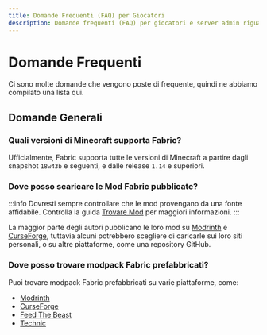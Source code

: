 ```yaml
---
title: Domande Frequenti (FAQ) per Giocatori
description: Domande frequenti (FAQ) per giocatori e server admin riguardanti Fabric.
---
```


# Domande Frequenti

Ci sono molte domande che vengono poste di frequente, quindi ne abbiamo compilato una lista qui.

## Domande Generali

### Quali versioni di Minecraft supporta Fabric?

Ufficialmente, Fabric supporta tutte le versioni di Minecraft a partire dagli snapshot `18w43b` e seguenti, e dalle release `1.14` e superiori.

### Dove posso scaricare le Mod Fabric pubblicate?

:::info
Dovresti sempre controllare che le mod provengano da una fonte affidabile. Controlla la guida [Trovare Mod](./finding-mods.md) per maggiori informazioni.
:::

La maggior parte degli autori pubblicano le loro mod su [Modrinth](https://modrinth.com/mods?g=categories:%27fabric%27) e [CurseForge](https://www.curseforge.com/minecraft/search?page=1\&pageSize=20\&sortType=1\&class=mc-mods\&gameFlavorsIds=4), tuttavia alcuni potrebbero scegliere di caricarle sui loro siti personali, o su altre piattaforme, come una repository GitHub.

### Dove posso trovare modpack Fabric prefabbricati?

Puoi trovare modpack Fabric prefabbricati su varie piattaforme, come:

- [Modrinth](https://modrinth.com/modpacks?g=categories:%27fabric%27)
- [CurseForge](https://www.curseforge.com/minecraft/search?page=1\&pageSize=20\&sortType=1\&class=modpacks\&gameFlavorsIds=4)
- [Feed The Beast](https://www.feed-the-beast.com/ftb-app)
- [Technic](https://www.technicpack.net/modpacks)
